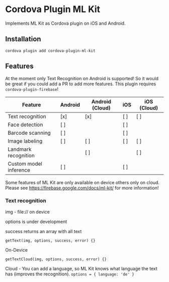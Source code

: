 # Cordova Plugin ML Kit

Implements ML Kit as Cordova plugin on iOS and Android.

## Installation

``cordova plugin add cordova-plugin-ml-kit``

## Features

At the moment only Text Recognition on Android is supported! So it would be great if you could add a PR to add more features. This plugin requires ``cordova-plugin-firebase``!

| Feature                | Android | Android (Cloud) | iOS | iOS (Cloud) |
|------------------------|---------|-----------------|-----|-------------|
| Text recognition       | [x]     | [x]             | [ ] | [ ]         |
| Face detection         | [ ]     |                 | [ ] |             |
| Barcode scanning       | [ ]     |                 | [ ] |             |
| Image labeling         | [ ]     | [ ]             | [ ] | [ ]         |
| Landmark recognition   |         | [ ]             |     | [ ]         |
| Custom model inference | [ ]     |                 | [ ] |             |

Some features of ML Kit are only available on device others only on cloud. Please see https://firebase.google.com/docs/ml-kit/ for more information!

### Text recognition

img - file:// on device

options is under development

success returns an array with all text

``getText(img, options, success, error) {}``

On-Device

``getTextCloud(img, options, success, error) {}``

Cloud - You can add a language, so ML Kit knows what language the text has (improves the recognition). ``options = { language: 'de' }``

